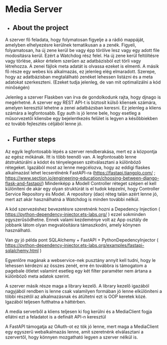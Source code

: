 # Media Server

* ## About the project
A szerver fő feladata, hogy folymatosan figyelje a a rádió mappáját, amelyben elhelyezésre kerülnek tematikusan a a zenék. Figyeli, folyamatosan, ha új zene kerül be vagy épp törölve lesz vagy egy adott file modosításra kerül. Ezért a Watchdog rész felel. Ha új zene kerül feltöltésre vagy törlése, akkor értelem szerűen az adatbázisból ezt törli vagy létrehozza. A zenei fájlok meta adatát is olvassa ezeket is elmenti. A másik fő része egy webes kis alkalmazás, ez jelenleg elég elmaradott. Szerepe, hogy az adatbázisban megtalálható zenéket lehessen listázni és a meta adatokat szerkeszteni. (Ezeket tudja jelenleg, de van mit optimalizálni a kód minőségén)

Jelenleg a szerver Flaskben van írva de gondolkodunk rajta, hogy djnago is megérhetné. A szerver egy REST API-t is biztosít külső kliensek számára, amelyen keresztül lehetne a zenei adatbázsban keresni. Ez jelenleg a kliens számára a legfontosabb. Egy auth is jó lenne bele, hogy esetleg a műsorvezetői kliensbe egy bejelentkezés felület is legyen a későbbiekben ez tovább fejlesztés céljából lenne jó.


* ## Further steps
Az egyik legfontosabb lépés a szerver rendberakása, mert ez a központja az egész mókának. Itt is több teendő van. A legfontosabb lenne átstruktúrálni a kódot és tényelegesen szétválasztani a különböző rétegeket. 
Igazából most az lenne megcélozva, hogy az eddigi flaskes alkalmazást lehet lecserélnénk FastAPI-ra (https://fastapi.tiangolo.com/ ; https://www.section.io/engineering-education/choosing-between-django-flask-and-fastapi/)
Mindenképp a Modell Controller réteget szépen el kell különíteni de akár egy olyan struktúrát is el tudok képzelni, hogy Controller Service Repository és Model. A repository (dao) réteg talán azért lenne jó, mert azt akár használhatná a Watchdog is minden további nélkül.

A kód szervezéshez bevezetésre szeretnénk hozni a Depedency Injection ( https://python-dependency-injector.ets-labs.org/ ) ezzel sokminden egyszerűsödhetne. Ennek valami kezdeménye volt az App osztály de jobbank látom olyan megvalósításra támaszkodni, amely könynen használható. 

Van gy jó példa pont SQLAlchemy + FastAPI + PythonDepedencyInjector ( https://python-dependency-injector.ets-labs.org/examples/fastapi-sqlalchemy.html )

Egyenlőre magának a webservice-nek pusztány annyit kell tudni, hogy le lehessen kérdezni az összes zenét, erre én továbbra is támogatom a pagebale ötletet valamint esetleg egy két filter paraméter nem ártana a különböző meta adatok szerint. 

A szerver másik része maga a library kezelő. A library kezelő igazából nagyjából rendben is lenne csak valamilyen formában jó lenne elkülöníteni a többi részétől az alkalmazásnak és átültetni ezt is OOP keretek közé. Igazából teljesen futthatna a háttérben. 

A media serverből a kliens teljesen ki fog kerülni és a MediaClient fogja ellátni ezt a feladatot is a definált API-n keresztül

A FastAPI támogatja az OAuth-ot ez tök jó lenne, mert maga a MediaClient egy egyszerű webalkalmazás lenne, amit szeretnénk elválasztani a szervertől, hogy könnyen mozgatható legyen a szerver nélkül is. 
